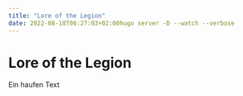 ```yaml
---
title: "Lore of the Legion"
date: 2022-08-18T06:27:03+02:00hugo server -D --watch --verbose
---
```


# Lore of the Legion

Ein haufen Text